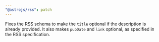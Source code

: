 ```yaml
---
"@astrojs/rss": patch
---
```


Fixes the RSS schema to make the `title` optional if the description is already provided. It also makes `pubDate` and `link` optional, as specified in the RSS specification.
